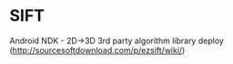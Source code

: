 # SIFT
Android NDK - 2D->3D 3rd party algorithm library deploy (http://sourcesoftdownload.com/p/ezsift/wiki/)
